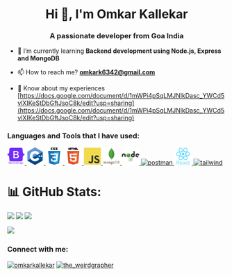<h1 align="center">Hi 👋, I'm Omkar Kallekar</h1>
<h3 align="center">A passionate developer from Goa India</h3>

- 🌱 I’m currently learning **Backend development using Node.js, Express and MongoDB**

- 📫 How to reach me? **omkark6342@gmail.com**

- 📄 Know about my experiences [https://docs.google.com/document/d/1mWPi4pSqLMJNlkDasc_YWCd5vlXIKeStDbGftJsoC8k/edit?usp=sharing](https://docs.google.com/document/d/1mWPi4pSqLMJNlkDasc_YWCd5vlXIKeStDbGftJsoC8k/edit?usp=sharing)


<h3 align="left">Languages and Tools that I have used:</h3>
<p align="left"> <a href="https://getbootstrap.com" target="_blank" rel="noreferrer"> <img src="https://raw.githubusercontent.com/devicons/devicon/master/icons/bootstrap/bootstrap-plain-wordmark.svg" alt="bootstrap" width="40" height="40"/> </a> <a href="https://www.w3schools.com/cpp/" target="_blank" rel="noreferrer"> <img src="https://raw.githubusercontent.com/devicons/devicon/master/icons/cplusplus/cplusplus-original.svg" alt="cplusplus" width="40" height="40"/> </a> <a href="https://www.w3schools.com/css/" target="_blank" rel="noreferrer"> <img src="https://raw.githubusercontent.com/devicons/devicon/master/icons/css3/css3-original-wordmark.svg" alt="css3" width="40" height="40"/> </a> <a href="https://www.w3.org/html/" target="_blank" rel="noreferrer"> <img src="https://raw.githubusercontent.com/devicons/devicon/master/icons/html5/html5-original-wordmark.svg" alt="html5" width="40" height="40"/> </a> <a href="https://developer.mozilla.org/en-US/docs/Web/JavaScript" target="_blank" rel="noreferrer"> <img src="https://raw.githubusercontent.com/devicons/devicon/master/icons/javascript/javascript-original.svg" alt="javascript" width="40" height="40"/> </a> <a href="https://www.mongodb.com/" target="_blank" rel="noreferrer"> <img src="https://raw.githubusercontent.com/devicons/devicon/master/icons/mongodb/mongodb-original-wordmark.svg" alt="mongodb" width="40" height="40"/> </a> <a href="https://nodejs.org" target="_blank" rel="noreferrer"> <img src="https://raw.githubusercontent.com/devicons/devicon/master/icons/nodejs/nodejs-original-wordmark.svg" alt="nodejs" width="40" height="40"/> </a> <a href="https://postman.com" target="_blank" rel="noreferrer"> <img src="https://www.vectorlogo.zone/logos/getpostman/getpostman-icon.svg" alt="postman" width="40" height="40"/> </a> <a href="https://reactjs.org/" target="_blank" rel="noreferrer"> <img src="https://raw.githubusercontent.com/devicons/devicon/master/icons/react/react-original-wordmark.svg" alt="react" width="40" height="40"/> </a> <a href="https://tailwindcss.com/" target="_blank" rel="noreferrer"> <img src="https://www.vectorlogo.zone/logos/tailwindcss/tailwindcss-icon.svg" alt="tailwind" width="40" height="40"/> </a> </p>


# 📊 GitHub Stats:
![](https://github-readme-stats.vercel.app/api?username=omkaaaar&theme=shadow_blue&hide_border=false&include_all_commits=false&count_private=false)
![](https://github-readme-stats.vercel.app/api/top-langs/?username=omkaaaar&theme=shadow_blue&hide_border=false&include_all_commits=false&count_private=false&layout=compact)
![](https://nirzak-streak-stats.vercel.app/?user=omkaaaar&theme=shadow_blue&hide_border=false)<br/>



[![](https://visitcount.itsvg.in/api?id=omkaaaar&icon=0&color=0)](https://visitcount.itsvg.in)






<h3 align="left">Connect with me:</h3>
<p align="left">
<a href="https://linkedin.com/in/omkarkallekar" target="blank"><img align="center" src="https://raw.githubusercontent.com/rahuldkjain/github-profile-readme-generator/master/src/images/icons/Social/linked-in-alt.svg" alt="omkarkallekar" height="30" width="40" /></a>
<a href="https://instagram.com/the_weirdgrapher" target="blank"><img align="center" src="https://raw.githubusercontent.com/rahuldkjain/github-profile-readme-generator/master/src/images/icons/Social/instagram.svg" alt="the_weirdgrapher" height="30" width="40" /></a>
</p>


